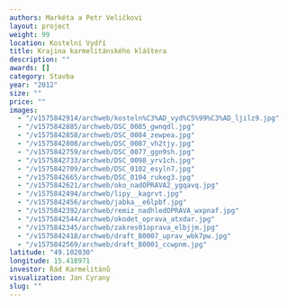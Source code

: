 ```yaml
---
authors: Markéta a Petr Veličkovi
layout: project
weight: 99
location: Kostelní Vydří
title: Krajina karmelitánského kláštera
description: ""
awards: []
category: Stavba
year: "2012"
size: ""
price: ""
images:
  - "/v1575842914/archweb/kosteln%C3%AD_vyd%C5%99%C3%AD_ljilz9.jpg"
  - "/v1575842885/archweb/DSC_0085_gwnqdl.jpg"
  - "/v1575842858/archweb/DSC_0084_zewpea.jpg"
  - "/v1575842808/archweb/DSC_0087_vh2tjy.jpg"
  - "/v1575842759/archweb/DSC_0077_ggn9sh.jpg"
  - "/v1575842733/archweb/DSC_0098_yrv1ch.jpg"
  - "/v1575842709/archweb/DSC_0102_esyln7.jpg"
  - "/v1575842665/archweb/DSC_0104_rukeg3.jpg"
  - "/v1575842621/archweb/oko_nadOPRAVA2_ygqavq.jpg"
  - "/v1575842494/archweb/lipy__kagrvt.jpg"
  - "/v1575842456/archweb/jabka__e6lpbf.jpg"
  - "/v1575842392/archweb/remiz_nadhledOPRAVA_wxpnaf.jpg"
  - "/v1575842544/archweb/okodet_oprava_atxdar.jpg"
  - "/v1575842345/archweb/zakres01oprava_elbjjm.jpg"
  - "/v1575842418/archweb/draft_B0007_uprav_wbk7pw.jpg"
  - "/v1575842569/archweb/draft_B0001_ccwpnm.jpg"
latitude: "49.102830"
longitude: 15.418971
investor: Řád Karmelitánů
visualization: Jan Cyrany
slug: ""
---
```

